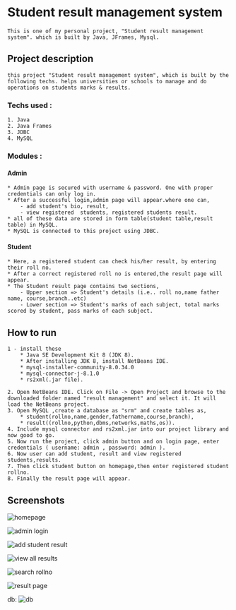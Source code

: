 
# Student result management system

    This is one of my personal project, "Student result management system". which is built by Java, JFrames, Mysql.  


## Project description
    this project "Student result management system", which is built by the following techs. helps universities or schools to manage and do operations on students marks & results.
### Techs used :
    1. Java
    2. Java Frames
    3. JDBC
    4. MySQL

### Modules :
#### Admin
    * Admin page is secured with username & password. One with proper credentials can only log in.
    * After a successful login,admin page will appear.where one can,
        - add student's bio, result,
        - view registered  students, registered students result.
    * all of these data are stored in form table(student table,result table) in MySQL. 
    * MySQL is connected to this project using JDBC.

#### Student
    * Here, a registered student can check his/her result, by entering their roll no.
    * After a correct registered roll no is entered,the result page will appear.
    * The Student result page contains two sections,
        - Upper section => Student's details (i.e.. roll no,name father name, course,branch..etc)
        - Lower section => Student's marks of each subject, total marks scored by student, pass marks of each subject.
    
## How to run
    1 - install these
        * Java SE Development Kit 8 (JDK 8).
        * After installing JDK 8, install NetBeans IDE.
        * mysql-installer-community-8.0.34.0
        * mysql-connector-j-8.1.0
        * rs2xml(.jar file).

    2. Open NetBeans IDE. Click on File -> Open Project and browse to the downloaded folder named "result management" and select it. It will load the NetBeans project.
    3. Open MySQL ,create a database as "srm" and create tables as,
        * student(rollno,name,gender,fathername,course,branch),
        * result((rollno,python,dbms,networks,maths,os)).
    4. Include mysql connector and rs2xml.jar into our project library and now good to go.
    5. Now run the project, click admin button and on login page, enter credentials ( username: admin , password: admin ).
    6. Now user can add student, result and view registered students,results.
    7. Then click student button on homepage,then enter registered student rollno.
    8. Finally the result page will appear.
## Screenshots
![homepage](https://github.com/pranav-3005/student-result-management-system/assets/113624768/8e50166f-f3e9-418c-a78b-6559853732a6)

![admin login](https://github.com/pranav-3005/student-result-management-system/assets/113624768/4d60109e-cff2-440d-90e3-47d3da9866bd)

![add student result](https://github.com/pranav-3005/student-result-management-system/assets/113624768/8932bf48-fefe-4381-ba2b-f4f0daff0139)

![view all results](https://github.com/pranav-3005/student-result-management-system/assets/113624768/9db63879-4720-411b-b9ac-e56f17064407)

![search rollno](https://github.com/pranav-3005/student-result-management-system/assets/113624768/deedc987-6c85-44ef-b52e-3147aca320d2)

![result page](https://github.com/pranav-3005/student-result-management-system/assets/113624768/54a9e4c7-e184-4597-af1c-724785bba4c5)

db:
![db](https://github.com/pranav-3005/student-result-management-system/assets/113624768/496c2b13-2a3e-449d-add4-06caa2ca33e5)









